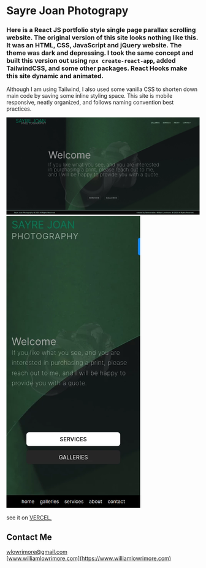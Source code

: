 # Sayre Joan Photograpy

### Here is a React JS portfolio style single page parallax scrolling website. The original version of this site looks nothing like this. It was an HTML, CSS, JavaScript and jQuery website. The theme was dark and depressing. I took the same concept and built this version out using `npx create-react-app`, added TailwindCSS, and some other packages. React Hooks make this site dynamic and animated.<br />

Although I am using Tailwind, I also used some vanilla CSS to shorten down main code by saving some inline styling space.
This site is mobile responsive, neatly organized, and follows naming convention best practices.

<img src="public/images/stock/desktopSite.webp" alt="" width={800} height={680} />
<img src="public/images/stock/mobileSite.webp" alt="" width={800} height={680} />

see it on <a href='https://sayrejoanphotograpy.vercel.app/' target="_blank" rel="noopener noreferrer">VERCEL.</a>

## Contact Me

[wlowrimore@gmail.com](mailto://wlowrimore@gmail.com)<br />
[www.williamlowrimore.com](https://www.williamlowrimore.com)
